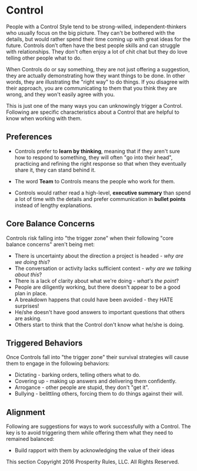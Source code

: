 # Control
People with a Control Style tend to be strong-willed, independent-thinkers who usually focus on the big picture. They can't be bothered with the details, but would rather spend their time coming up with great ideas for the future. Controls don’t often have the best people skills and can struggle with relationships. They don't often enjoy a lot of chit chat but they do love telling other people what to do.

When Controls do or say something, they are not just offering a suggestion, they are actually demonstrating how they want things to be done. In other words, they are illustrating the "right way" to do things. If you disagree with their approach, you are communicating to them that you think they are wrong, and they won't easily agree with you.

This is just one of the many ways you can unknowingly trigger a Control. Following are specific characteristics about a Control that are helpful to know when working with them.

## Preferences
* Controls prefer to **learn by thinking**, meaning that if they aren't sure how to respond to something, they will often "go into their head", practicing and refining the right response so that when they eventually share it, they can stand behind it.

* The word **Team** to Controls means the people who work for them.

* Controls would rather read a high-level, **executive summary** than spend a lot of time with the details and prefer communication in **bullet points** instead of lengthy explanations. 

## Core Balance Concerns
Controls risk falling into "the trigger zone" when their following "core balance concerns" aren't being met:
* There is uncertainty about the direction a project is headed - *why are we doing this*?
* The conversation or activity lacks sufficient context - *why are we talking about this*?
* There is a lack of clarity about what we're doing - *what's the point*?
* People are diligently working, but there doesn't appear to be a good plan in place.
* A breakdown happens that could have been avoided - they HATE surprises!
* He/she doesn't have good answers to important questions that others are asking.
* Others start to think that the Control don't know what he/she is doing.


## Triggered Behaviors
Once Controls fall into "the trigger zone" their survival strategies will cause them to engage in the following behaviors:
* Dictating - barking orders, telling others what to do.
* Covering up - making up answers and delivering them confidently.
* Arrogance - other people are stupid, they don't "get it".
* Bullying - belittling others, forcing them to do things against their will.


## Alignment
Following are suggestions for ways to work successfully with a Control. The key is to avoid triggering them while offering them what they need to remained balanced:

* Build rapport with them by acknowledging the value of their ideas




This section Copyright 2016 Prosperity Rules, LLC. All Rights Reserved.